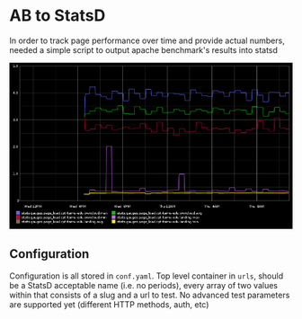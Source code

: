 # AB to StatsD

In order to track page performance over time and provide actual numbers, needed
a simple script to output apache benchmark's results into statsd

![statsd.png](static/example.png)

## Configuration

Configuration is all stored in `conf.yaml`. Top level container in `urls`,
should be a StatsD acceptable name (i.e. no periods), every array of two values
within that consists of a slug and a url to test. No advanced test parameters
are supported yet (different HTTP methods, auth, etc)
